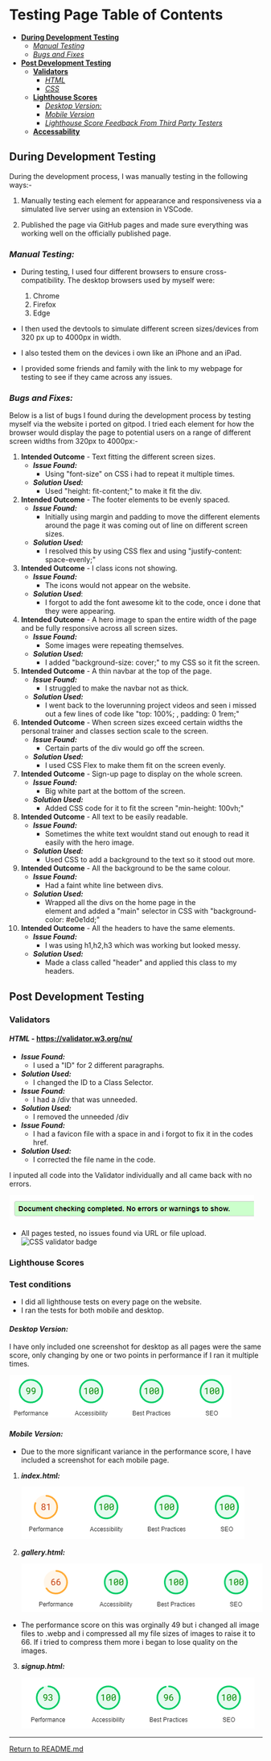 # Testing Page Table of Contents
* [**During Development Testing**](#during-development-testing)
    * [*Manual Testing*](#manual-testing)
    * [*Bugs and Fixes*](#bugs-and-fixes)
* [**Post Development Testing**](#post-development-testing)
  * [**Validators**](#validators)
      * [*HTML*](#html---httpsvalidatorw3orgnu)
      * [*CSS*](#css---httpsjigsaww3orgcss-validator)
  * [**Lighthouse Scores**](#lighthouse-scores)
      * [*Desktop Version:*](#desktop-version)
      * [*Mobile Version*](#mobile-version)
      * [*Lighthouse Score Feedback From Third Party Testers*](#lighthouse-score-feedback-from-third-party-testers)
  * [**Accessability**](#accessability)

## **During Development Testing**
During the development process, I was manually testing in the following ways:-

1. Manually testing each element for appearance and responsiveness via a simulated live server using an extension in VSCode.
    
1. Published the page via GitHub pages and made sure everything was working well on the officially published page.

### ***Manual Testing:***
* During testing, I used four different browsers to ensure cross-compatibility. The desktop browsers used by myself were:

  1. Chrome
  2. Firefox
  3. Edge

* I then used the devtools to simulate different screen sizes/devices from 320 px up to 4000px in width. 
* I also tested them on the devices i own like an iPhone and an iPad.
* I provided some friends and family with the link to my webpage for testing to see if they came across any issues.

### ***Bugs and Fixes:***

Below is a list of bugs I found during the development process by testing myself via the website i ported on gitpod. I tried each element for how the browser would display the page to potential users on a range of different screen widths from 320px to 4000px:-

1. **Intended Outcome** - Text fitting the different screen sizes.
    * ***Issue Found:*** 
        * Using "font-size" on CSS i had to repeat it multiple times.
    * ***Solution Used:*** 
        * Used "height: fit-content;" to make it fit the div.
1. **Intended Outcome** - The footer elements to be evenly spaced.
    * ***Issue Found:*** 
        * Initially using margin and padding to move the different elements around the page it was coming out of line on different screen sizes.
    * ***Solution Used:***    
        * I resolved this by using CSS flex and using "justify-content: space-evenly;"
1. **Intended Outcome** - I class icons not showing.
    * ***Issue Found:*** 
        * The icons would not appear on the website.
    * ***Solution Used***:
        * I forgot to add the font awesome kit to the code, once i done that they were appearing.
1. **Intended Outcome** - A hero image to span the entire width of the page and be fully responsive across all screen sizes.
    * ***Issue Found:*** 
        * Some images were repeating themselves.
    * ***Solution Used:*** 
        * I added "background-size: cover;" to my CSS so it fit the screen.
1. **Intended Outcome** - A thin navbar at the top of the page.
    * ***Issue Found:*** 
        * I struggled to make the navbar not as thick.
    * ***Solution Used:***
        * I went back to the loverunning project videos and seen i missed out a few lines of code like "top: 100%; , padding: 0 1rem;"
1. **Intended Outcome** - When screen sizes exceed certain widths the personal trainer and classes section scale to the screen.
    * ***Issue Found:***
        * Certain parts of the div would go off the screen.
    * ***Solution Used:***
        * I used CSS Flex to make them fit on the screen evenly.
1. **Intended Outcome** - Sign-up page to display on the whole screen.
    * ***Issue Found:***
        * Big white part at the bottom of the screen.
    * ***Solution Used:***
        * Added CSS code for it to fit the screen "min-height: 100vh;"
1. **Intended Outcome** - All text to be easily readable.
    * ***Issue Found:***
        * Sometimes the white text wouldnt stand out enough to read it easily with the hero image.
    * ***Solution Used:***
        * Used CSS to add a background to the text so it stood out more.
1. **Intended Outcome** - All the background to be the same colour.
    * ***Issue Found:***
        * Had a faint white line between divs.
    * ***Solution Used:***
        * Wrapped all the divs on the home page in the <main> element and added a "main" selector in CSS with "background-color: #e0e1dd;"
1. **Intended Outcome** - All the headers to have the same elements.
    * ***Issue Found:***
        * I was using h1,h2,h3 which was working but looked messy.
    * ***Solution Used:***
        * Made a class called "header" and applied this class to my headers.

## **Post Development Testing**
### **Validators**

#### ***HTML*** - https://validator.w3.org/nu/
* ***Issue Found:***
    * I used a "ID" for 2 different paragraphs.
* ***Solution Used:***
    * I changed the ID to a Class Selector.
* ***Issue Found:***
    * I had a /div that was unneeded.
* ***Solution Used:***
    * I removed the unneeded /div
* ***Issue Found:***
    * I had a favicon file with a space in and i forgot to fix it in the codes href.
* ***Solution Used:***
    * I corrected the file name in the code.

I inputed all code into the Validator individually and all came back with no errors.

![W3C markup validator](assets/images/W3C%20Validator.png)

* All pages tested, no issues found via URL or file upload.\
![CSS validator badge](https://jigsaw.w3.org/css-validator/images/vcss)

### **Lighthouse Scores**
### **Test conditions**
* I did all lighthouse tests on every page on the website.
* I ran the tests for both mobile and desktop.
#### ***Desktop Version:***
I have only included one screenshot for desktop as all pages were the same score, only changing by one or two points in performance if I ran it multiple times. 

![Desktop Lighthouse Score](assets/images/lighthouse-desktop.png)

#### ***Mobile Version:***

* Due to the more significant variance in the performance score, I have included a screenshot for each mobile page.

1. ***index.html:***

    ![Mobile Lighthouse Score for index.html](assets/images/lighthouse-mobile-homepage.png) 

2. ***gallery.html:***

    ![Mobile Lighthouse Score for gallery.html](assets/images/lighthouse-mobile-gallery.png)
* The performance score on this was orginally 49 but i changed all image files to .webp and i compressed all my file sizes of images to raise it to 66. If i tried to compress them more i began to lose quality on the images.

3. ***signup.html:***

    ![Mobile Lighthouse Score for signup.html](assets/images/lighthouse-mobile-signup.png)
***
[Return to README.md](README.md)